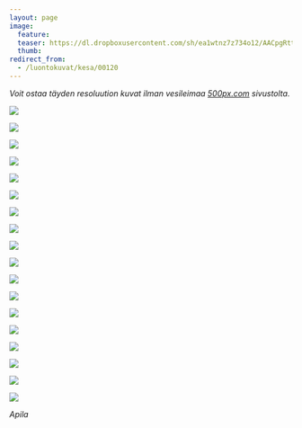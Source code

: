 ```yaml
---
layout: page
image:
  feature:
  teaser: https://dl.dropboxusercontent.com/sh/ea1wtnz7z734o12/AACpgRttJ7xSgVXMAmBx3vsua/luontokuvat/kes%C3%A4/9/DS35831-245px.jpg
  thumb:
redirect_from:
  - /luontokuvat/kesa/00120
---
```


*Voit ostaa täyden resoluution kuvat ilman vesileimaa [500px.com](https://500px.com/minimuutticom/galleries/clovers) sivustolta.*

[![](https://dl.dropboxusercontent.com/sh/ea1wtnz7z734o12/AACPWCcd9S5bD2th-kW_PUGWa/luontokuvat/kes%C3%A4/9/DS35814-800px.jpg)](https://dl.dropboxusercontent.com/sh/ea1wtnz7z734o12/AACZZtCuJXQEoPlzUmrNa1YDa/luontokuvat/kes%C3%A4/9/DS35814.jpg)

[![](https://dl.dropboxusercontent.com/sh/ea1wtnz7z734o12/AACTEKqlGOEju-cTev-IqBU-a/luontokuvat/kes%C3%A4/9/DS35805-800px.jpg)](https://dl.dropboxusercontent.com/sh/ea1wtnz7z734o12/AACL39Mm0MG8XfsFtPb111lTa/luontokuvat/kes%C3%A4/9/DS35805.jpg)

[![](https://dl.dropboxusercontent.com/sh/ea1wtnz7z734o12/AADcl174J7vqqB-G5cssmBrBa/luontokuvat/kes%C3%A4/9/DS35810-800px.jpg)](https://dl.dropboxusercontent.com/sh/ea1wtnz7z734o12/AAArPeRNpy8cFs7mKGaky3iqa/luontokuvat/kes%C3%A4/9/DS35810.jpg)

[![](https://dl.dropboxusercontent.com/sh/ea1wtnz7z734o12/AAAH0zf05WdaMkrkQrDirWoja/luontokuvat/kes%C3%A4/9/DS35707-800px.jpg)](https://dl.dropboxusercontent.com/sh/ea1wtnz7z734o12/AACxrQtwaMC-lrbprcbXV4P8a/luontokuvat/kes%C3%A4/9/DS35707.jpg)

[![](https://dl.dropboxusercontent.com/sh/ea1wtnz7z734o12/AAA_UMUh9V1MSC6XA2kqMOJ7a/luontokuvat/kes%C3%A4/9/DS35862-800px.jpg)](https://dl.dropboxusercontent.com/sh/ea1wtnz7z734o12/AABFRi5Ch0UYD18Vl8H5NU08a/luontokuvat/kes%C3%A4/9/DS35862.jpg)

[![](https://dl.dropboxusercontent.com/sh/ea1wtnz7z734o12/AADxRIAm1Q79wyYrb206dSLYa/luontokuvat/kes%C3%A4/9/DS35865-800px.jpg)](https://dl.dropboxusercontent.com/sh/ea1wtnz7z734o12/AACaVCvpZ-kMt7xCZIMrmqqoa/luontokuvat/kes%C3%A4/9/DS35865.jpg)

[![](https://dl.dropboxusercontent.com/sh/ea1wtnz7z734o12/AACIvkzCoAhUcVobEqvrd_jGa/luontokuvat/kes%C3%A4/9/DS35833-800px.jpg)](https://dl.dropboxusercontent.com/sh/ea1wtnz7z734o12/AADZxPoxUkuEVgFCcudK1qzBa/luontokuvat/kes%C3%A4/9/DS35833.jpg)

[![](https://dl.dropboxusercontent.com/sh/ea1wtnz7z734o12/AABMmJzQ55aUSo2vAUct20Gpa/luontokuvat/kes%C3%A4/9/DS35852-800px.jpg)](https://dl.dropboxusercontent.com/sh/ea1wtnz7z734o12/AABLJ5hQfU2qzOQ2-HH_088Oa/luontokuvat/kes%C3%A4/9/DS35852.jpg)

[![](https://dl.dropboxusercontent.com/sh/ea1wtnz7z734o12/AADZbrVO4VYESa8M-d1dUbHfa/luontokuvat/kes%C3%A4/9/DS35857-800px.jpg)](https://dl.dropboxusercontent.com/sh/ea1wtnz7z734o12/AABovJCVZVVEIb8MOD-13WYva/luontokuvat/kes%C3%A4/9/DS35857.jpg)

[![](https://dl.dropboxusercontent.com/sh/ea1wtnz7z734o12/AAAYssosvZY-KP7_qos8CHYpa/luontokuvat/kes%C3%A4/9/DS35859-800px.jpg)](https://dl.dropboxusercontent.com/sh/ea1wtnz7z734o12/AACGH483clDz4IkPGbegjYm3a/luontokuvat/kes%C3%A4/9/DS35859.jpg)

[![](https://dl.dropboxusercontent.com/sh/ea1wtnz7z734o12/AAAosgHB6JVr8qZei2u2xDPpa/luontokuvat/kes%C3%A4/9/DS35840-800px.jpg)](https://dl.dropboxusercontent.com/sh/ea1wtnz7z734o12/AADzogAgkLNnpVvbuXTqi-Oea/luontokuvat/kes%C3%A4/9/DS35840.jpg)

[![](https://dl.dropboxusercontent.com/sh/ea1wtnz7z734o12/AAAHZtWJHRRlrrSNxA3rBXL7a/luontokuvat/kes%C3%A4/9/DS35842-800px.jpg)](https://dl.dropboxusercontent.com/sh/ea1wtnz7z734o12/AAASi7PDLKW5KwCmnF2avktCa/luontokuvat/kes%C3%A4/9/DS35842.jpg)

[![](https://dl.dropboxusercontent.com/sh/ea1wtnz7z734o12/AAAUiPCrAtgehW0jsBATiiWfa/luontokuvat/kes%C3%A4/9/DS35844-800px.jpg)](https://dl.dropboxusercontent.com/sh/ea1wtnz7z734o12/AADZHf7f-pMkUrzMcU6iQvdwa/luontokuvat/kes%C3%A4/9/DS35844.jpg)

[![](https://dl.dropboxusercontent.com/sh/ea1wtnz7z734o12/AADJ3FQCtYsGsDAdBU5_8ASpa/luontokuvat/kes%C3%A4/9/DS35850-800px.jpg)](https://dl.dropboxusercontent.com/sh/ea1wtnz7z734o12/AACW0PUEq0ckxxhA4ffetp3Ia/luontokuvat/kes%C3%A4/9/DS35850.jpg)

[![](https://dl.dropboxusercontent.com/sh/ea1wtnz7z734o12/AACLntCHa7ebj7AjKFJaY3JBa/luontokuvat/kes%C3%A4/9/DS35854-800px.jpg)](https://dl.dropboxusercontent.com/sh/ea1wtnz7z734o12/AAANLH7_FknH3rc5yAduO2NCa/luontokuvat/kes%C3%A4/9/DS35854.jpg)

[![](https://dl.dropboxusercontent.com/sh/ea1wtnz7z734o12/AADhO1-R4ZJ5Yig7HCXmKbnwa/luontokuvat/kes%C3%A4/9/DS35855-800px.jpg)](https://dl.dropboxusercontent.com/sh/ea1wtnz7z734o12/AAD3W9xrwlZheFS5VlxK6auKa/luontokuvat/kes%C3%A4/9/DS35855.jpg)

[![](https://dl.dropboxusercontent.com/sh/ea1wtnz7z734o12/AADNsqR_V2oSIv4yMS184tcQa/luontokuvat/kes%C3%A4/9/DS35831-800px.jpg)](https://dl.dropboxusercontent.com/sh/ea1wtnz7z734o12/AAB8w6aIwBBZbp7856-xU0Boa/luontokuvat/kes%C3%A4/9/DS35831.jpg)

[![](https://dl.dropboxusercontent.com/sh/ea1wtnz7z734o12/AADPTw0uYC-I5TRINxTQ2Igla/luontokuvat/kes%C3%A4/9/DS35830-800px.jpg)](https://dl.dropboxusercontent.com/sh/ea1wtnz7z734o12/AAD_a4CZ1GJ77QoHf031qpvUa/luontokuvat/kes%C3%A4/9/DS35830.jpg)

*Apila*
